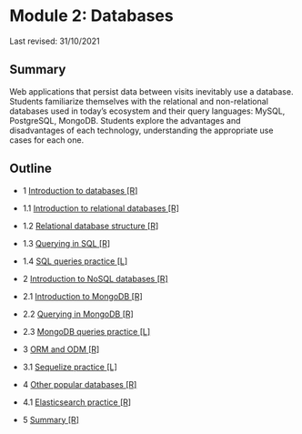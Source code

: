 # Module 2: Databases

Last revised: 31/10/2021

## Summary
Web applications that persist data between visits inevitably use a database. Students
familiarize themselves with the relational and non-relational databases used in today’s
ecosystem and their query languages: MySQL, PostgreSQL, MongoDB. Students
explore the advantages and disadvantages of each technology, understanding the
appropriate use cases for each one.

## Outline

- 1 [Introduction to databases [R]](../module2-databases/r1-introduction-to-databases/README.md)
    
- 1.1 [Introduction to relational databases [R]](../module2-databases/r1.1-introduction-to-relational-databases/README.md)
    
- 1.2 [Relational database structure [R]](../module2-databases/r1.2-relational-database-structure/README.md)
    
- 1.3 [Querying in SQL [R]](../module2-databases/r1.3-querying-in-sql/README.md)
    
- 1.4 [SQL queries practice [L]](../module2-databases/r1.4-sql-queries-practice/README.md)

- 2 [Introduction to NoSQL databases [R]](../module2-databases/r2-introduction-to-nosql-databases/README.md)
    
- 2.1 [Introduction to MongoDB [R]](../module2-databases/r2.1-introduction-to-mongodb/README.md)

- 2.2 [Querying in MongoDB [R]](../module2-databases/r2.2-querying-in-mongodb/README.md)
   
- 2.3 [MongoDB queries practice [L]](../module2-databases/r2.3-mongodb-queries-practice/README.md)

- 3 [ORM and ODM [R]](../module2-databases/r3-orm-and-odm/README.md)
 
- 3.1 [Sequelize practice [L]](../module2-databases/r3.1-sequelize-practice/README.md)

- 4 [Other popular databases [R]](../module2-databases/r4-other-popular-databases/README.md)
    
- 4.1 [Elasticsearch practice [R]](../module2-databases/r4.1-elasticsearch-practice/README.md)
      
- 5 [Summary [R]](../module2-databases/r5-summary/README.md)
